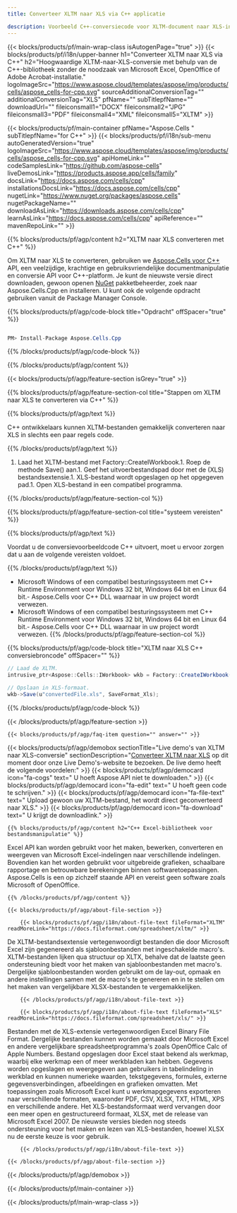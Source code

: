 ```yaml
---
title: Converteer XLTM naar XLS via C++ applicatie 

description: Voorbeeld C++-conversiecode voor XLTM-document naar XLS-indeling. Programmeurs kunnen deze broncode gebruiken voor batch-conversie van XLTM naar XLS binnen elke C++-toepassing.
---
```

{{< blocks/products/pf/main-wrap-class isAutogenPage="true" >}}
{{< blocks/products/pf/i18n/upper-banner h1="Converteer XLTM naar XLS via C++" h2="Hoogwaardige XLTM-naar-XLS-conversie met behulp van de C++-bibliotheek zonder de noodzaak van Microsoft Excel, OpenOffice of Adobe Acrobat-installatie." logoImageSrc="https://www.aspose.cloud/templates/aspose/img/products/cells/aspose_cells-for-cpp.svg" sourceAdditionalConversionTag="" additionalConversionTag="XLS" pfName="" subTitlepfName="" downloadUrl="" fileiconsmall1="DOCX" fileiconsmall2="JPG" fileiconsmall3="PDF" fileiconsmall4="XML" fileiconsmall5="XLTM" >}}

{{< blocks/products/pf/main-container pfName="Aspose.Cells " subTitlepfName="for C++" >}}
{{< blocks/products/pf/i18n/sub-menu autoGeneratedVersion="true" logoImageSrc="https://www.aspose.cloud/templates/aspose/img/products/cells/aspose_cells-for-cpp.svg" apiHomeLink="" codeSamplesLink="https://github.com/aspose-cells" liveDemosLink="https://products.aspose.app/cells/family" docsLink="https://docs.aspose.com/cells/cpp" installationsDocsLink="https://docs.aspose.com/cells/cpp" nugetLink="https://www.nuget.org/packages/aspose.cells" nugetPackageName="" downloadAsLink="https://downloads.aspose.com/cells/cpp" learnAsLink="https://docs.aspose.com/cells/cpp" apiReference="" mavenRepoLink="" >}}

{{% blocks/products/pf/agp/content h2="XLTM naar XLS converteren met C++" %}}

 Om XLTM naar XLS te converteren, gebruiken we
 [Aspose.Cells voor C++](https://products.aspose.com/cells/cpp) 
 API, een veelzijdige, krachtige en gebruiksvriendelijke documentmanipulatie en conversie API voor C++-platform. Je kunt de nieuwste versie direct downloaden, gewoon openen
 [NuGet](https://www.nuget.org/packages/aspose.cells) 
 pakketbeheerder, zoek naar
 Aspose.Cells.Cpp 
 en installeren. U kunt ook de volgende opdracht gebruiken vanuit de Package Manager Console.

{{% blocks/products/pf/agp/code-block title="Opdracht" offSpacer="true" %}}

```cs

PM> Install-Package Aspose.Cells.Cpp


```

{{% /blocks/products/pf/agp/code-block %}}

{{% /blocks/products/pf/agp/content %}}

{{< blocks/products/pf/agp/feature-section isGrey="true" >}}

{{% blocks/products/pf/agp/feature-section-col title="Stappen om XLTM naar XLS te converteren via C++" %}}

{{% blocks/products/pf/agp/text %}}

 C++ ontwikkelaars kunnen XLTM-bestanden gemakkelijk converteren naar XLS in slechts een paar regels code.

{{% /blocks/products/pf/agp/text %}}

1. Laad het XLTM-bestand met Factory::CreateIWorkbook.1. Roep de methode Save() aan.1. Geef het uitvoerbestandspad door met de (XLS) bestandsextensie.1. XLS-bestand wordt opgeslagen op het opgegeven pad.1. Open XLS-bestand in een compatibel programma.

{{% /blocks/products/pf/agp/feature-section-col %}}

{{% blocks/products/pf/agp/feature-section-col title="systeem vereisten" %}}

{{% blocks/products/pf/agp/text %}}

 Voordat u de conversievoorbeeldcode C++ uitvoert, moet u ervoor zorgen dat u aan de volgende vereisten voldoet.

{{% /blocks/products/pf/agp/text %}}

- Microsoft Windows of een compatibel besturingssysteem met C++ Runtime Environment voor Windows 32 bit, Windows 64 bit en Linux 64 bit.- Aspose.Cells voor C++ DLL waarnaar in uw project wordt verwezen.
- Microsoft Windows of een compatibel besturingssysteem met C++ Runtime Environment voor Windows 32 bit, Windows 64 bit en Linux 64 bit.- Aspose.Cells voor C++ DLL waarnaar in uw project wordt verwezen.
{{% /blocks/products/pf/agp/feature-section-col %}}

{{% blocks/products/pf/agp/code-block title="XLTM naar XLS C++ conversiebroncode" offSpacer="" %}}

```cs
// Laad de XLTM.
intrusive_ptr<Aspose::Cells::IWorkbook> wkb = Factory::CreateIWorkbook(u"sourceFile.xltm");

// Opslaan in XLS-formaat.
wkb->Save(u"convertedFile.xls", SaveFormat_Xls);


```

{{% /blocks/products/pf/agp/code-block %}}

{{< /blocks/products/pf/agp/feature-section >}}

    {{< blocks/products/pf/agp/faq-item question="" answer="" >}}
 

<!-- aboutfile Starts -->

{{< blocks/products/pf/agp/demobox sectionTitle="Live demo\'s van XLTM naar XLS-conversie" sectionDescription="[Converteer XLTM naar XLS](https://products.aspose.app/cells/conversion/xltm-to-xls) op dit moment door onze Live Demo\'s-website te bezoeken. De live demo heeft de volgende voordelen:" >}}
        {{< blocks/products/pf/agp/democard icon="fa-cogs" text=" U hoeft Aspose API niet te downloaden." >}}
        {{< blocks/products/pf/agp/democard icon="fa-edit" text=" U hoeft geen code te schrijven." >}}
        {{< blocks/products/pf/agp/democard icon="fa-file-text" text=" Upload gewoon uw XLTM-bestand, het wordt direct geconverteerd naar XLS." >}}
        {{< blocks/products/pf/agp/democard icon="fa-download" text=" U krijgt de downloadlink." >}}

    {{% blocks/products/pf/agp/content h2="C++ Excel-bibliotheek voor bestandsmanipulatie" %}}

 Excel API kan worden gebruikt voor het maken, bewerken, converteren en weergeven van Microsoft Excel-indelingen naar verschillende indelingen. Bovendien kan het worden gebruikt voor uitgebreide grafieken, schaalbare rapportage en betrouwbare berekeningen binnen softwaretoepassingen. Aspose.Cells is een op zichzelf staande API en vereist geen software zoals Microsoft of OpenOffice.  



    {{% /blocks/products/pf/agp/content %}}

    {{< blocks/products/pf/agp/about-file-section >}}

        {{< blocks/products/pf/agp/i18n/about-file-text fileFormat="XLTM" readMoreLink="https://docs.fileformat.com/spreadsheet/xltm/" >}}

De XLTM-bestandsextensie vertegenwoordigt bestanden die door Microsoft Excel zijn gegenereerd als sjabloonbestanden met ingeschakelde macro's. XLTM-bestanden lijken qua structuur op XLTX, behalve dat de laatste geen ondersteuning biedt voor het maken van sjabloonbestanden met macro's. Dergelijke sjabloonbestanden worden gebruikt om de lay-out, opmaak en andere instellingen samen met de macro's te genereren en in te stellen om het maken van vergelijkbare XLSX-bestanden te vergemakkelijken.

        {{< /blocks/products/pf/agp/i18n/about-file-text >}}

        {{< blocks/products/pf/agp/i18n/about-file-text fileFormat="XLS" readMoreLink="https://docs.fileformat.com/spreadsheet/xls/" >}}

Bestanden met de XLS-extensie vertegenwoordigen Excel Binary File Format. Dergelijke bestanden kunnen worden gemaakt door Microsoft Excel en andere vergelijkbare spreadsheetprogramma's zoals OpenOffice Calc of Apple Numbers. Bestand opgeslagen door Excel staat bekend als werkmap, waarbij elke werkmap een of meer werkbladen kan hebben. Gegevens worden opgeslagen en weergegeven aan gebruikers in tabelindeling in werkblad en kunnen numerieke waarden, tekstgegevens, formules, externe gegevensverbindingen, afbeeldingen en grafieken omvatten. Met toepassingen zoals Microsoft Excel kunt u werkmapgegevens exporteren naar verschillende formaten, waaronder PDF, CSV, XLSX, TXT, HTML, XPS en verschillende andere. Het XLS-bestandsformaat werd vervangen door een meer open en gestructureerd formaat, XLSX, met de release van Microsoft Excel 2007. De nieuwste versies bieden nog steeds ondersteuning voor het maken en lezen van XLS-bestanden, hoewel XLSX nu de eerste keuze is voor gebruik.

        {{< /blocks/products/pf/agp/i18n/about-file-text >}}

    {{< /blocks/products/pf/agp/about-file-section >}}

{{< /blocks/products/pf/agp/demobox >}}

<!-- aboutfile Ends -->



{{< /blocks/products/pf/main-container >}}
    
{{< /blocks/products/pf/main-wrap-class >}}
